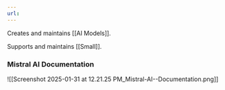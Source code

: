 ```yaml
---
url:
---
```

Creates and maintains [[AI Models]].  

Supports and maintains [[Small]]. 

### Mistral AI Documentation
![[Screenshot 2025-01-31 at 12.21.25 PM_Mistral-AI--Documentation.png]]